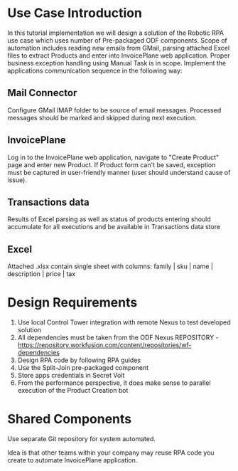 # Use Case Introduction

In this tutorial implementation we will design a solution of the Robotic RPA use case which uses number of Pre-packaged ODF components. Scope of automation includes reading new emails from GMail, parsing attached Excel files to extract Products and enter into InvoicePlane web application. Proper business exception handling using Manual Task is in scope.
Implement the applications communication sequence in the following way:

## Mail Connector

Configure GMail IMAP folder to be source of email messages. Processed messages should be marked and skipped during next execution.

## InvoicePlane

Log in to the InvoicePlane web application, navigate to "Create Product" page and enter new Product. If Product form can't be saved, exception must be captured in user-friendly manner (user should understand cause of issue).

## Transactions data

Results of Excel parsing as well as status of products entering should accumulate for all executions and be available in Transactions data store

## Excel

Attached .xlsx contain single sheet with columns: family | sku | name | description | price | tax

# Design Requirements

1. Use local Control Tower integration with remote Nexus to test developed solution
2. All dependencies must be taken from the ODF Nexus REPOSITORY - https://repository.workfusion.com/content/repositories/wf-dependencies
3. Design RPA code by following RPA guides
4. Use the Split-Join pre-packaged component
5. Store apps credentials in Secret Volt
6. From the performance perspective, it does make sense to parallel execution of the Product Creation bot

# Shared Components

Use separate Git repository for system automated.

Idea is that other teams within your company may reuse RPA code you create to automate InvoicePlane application. 
